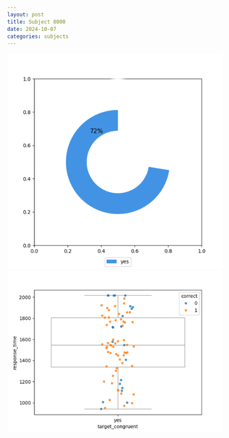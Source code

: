 ```yaml
---
layout: post
title: Subject 8000
date: 2024-10-07
categories: subjects
---
```


![](data/8000/run-6/8000_accuracy_target_congruence.png)
![](data/8000/run-6/8000_rt_congruence.png)
